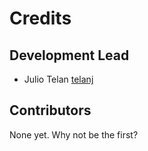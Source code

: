 # Credits

## Development Lead

- Julio Telan [telanj](https://github.com/telanj)

## Contributors

None yet. Why not be the first?